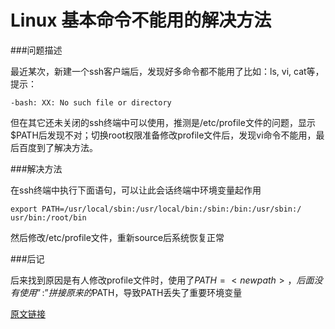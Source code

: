 # Linux 基本命令不能用的解决方法

###问题描述

最近某次，新建一个ssh客户端后，发现好多命令都不能用了比如：ls, vi, cat等，提示：

	-bash: XX: No such file or directory

但在其它还未关闭的ssh终端中可以使用，推测是/etc/profile文件的问题，显示$PATH后发现不对；切换root权限准备修改profile文件后，发现vi命令不能用，最后百度到了解决方法。

###解决方法

在ssh终端中执行下面语句，可以让此会话终端中环境变量起作用

```
export PATH=/usr/local/sbin:/usr/local/bin:/sbin:/bin:/usr/sbin:/
usr/bin:/root/bin

```
然后修改/etc/profile文件，重新source后系统恢复正常

###后记

  后来找到原因是有人修改profile文件时，使用了$PATH=<newpath>，后面没有使用”:”拼接原来的$PATH，导致PATH丢失了重要环境变量
 
 [原文链接](http://blog.csdn.net/houmou/article/details/51020709)





<!--
create time: 2018-03-17 20:24:02
Author: Alfred

This file is created by Marboo<http://marboo.io> template file $MARBOO_HOME/.media/starts/default.md
本文件由 Marboo<http://marboo.io> 模板文件 $MARBOO_HOME/.media/starts/default.md 创建
-->


